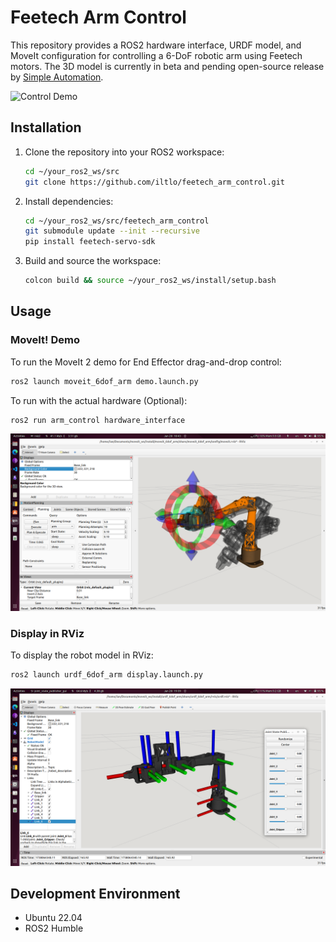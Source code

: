 # Feetech Arm Control

This repository provides a ROS2 hardware interface, URDF model, and MoveIt configuration for controlling a 6-DoF robotic arm using Feetech motors. The 3D model is currently in beta and pending open-source release by [Simple Automation](www.SimpleAutomation.ai).

![Control Demo](docs/images/control_demo.gif)

## Installation

1. Clone the repository into your ROS2 workspace:
    ```bash
    cd ~/your_ros2_ws/src
    git clone https://github.com/iltlo/feetech_arm_control.git
    ```

2. Install dependencies:
    ```bash
    cd ~/your_ros2_ws/src/feetech_arm_control
    git submodule update --init --recursive
    pip install feetech-servo-sdk
    ```

3. Build and source the workspace:
    ```bash
    colcon build && source ~/your_ros2_ws/install/setup.bash
    ```

## Usage

### MoveIt! Demo

To run the MoveIt 2 demo for End Effector drag-and-drop control:
```bash
ros2 launch moveit_6dof_arm demo.launch.py
```

To run with the actual hardware (Optional):
```bash
ros2 run arm_control hardware_interface
```

![moveit-screenshot](docs/images/moveit_demo.png)

### Display in RViz

To display the robot model in RViz:
```bash
ros2 launch urdf_6dof_arm display.launch.py
```

![rviz-screenshot](docs/images/rviz_joint_state_pub.png)

## Development Environment
- Ubuntu 22.04
- ROS2 Humble
